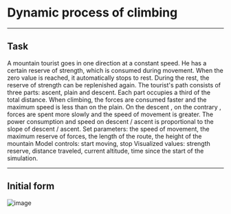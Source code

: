 # Dynamic process of climbing
---
Task
---
A mountain tourist goes in one direction at a constant speed. 
He has a certain reserve of strength, which is consumed during movement. 
When the zero value is reached, it automatically stops to rest. During the rest, the reserve of strength can
be replenished again. The tourist's path consists of three parts: ascent, plain and descent. Each part
occupies a third of the total distance. When climbing, the forces are consumed faster and the maximum
speed is less than on the plain. On the descent , on the contrary , forces are spent more slowly and
the speed of movement is greater. The power consumption and speed on descent / ascent is proportional
to the slope of descent / ascent.
Set parameters: the speed of movement, the maximum reserve of forces, the length of the route,
the height of the mountain
Model controls: start moving, stop
Visualized values: strength reserve, distance traveled, current altitude, time
since the start of the simulation.

---
Initial form
---
![image](https://user-images.githubusercontent.com/107357942/199736524-98464aaf-d0bc-47f6-88e4-8f8c2b79d6be.png)
